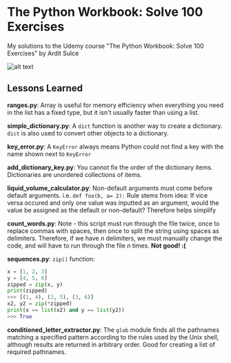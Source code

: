 # The Python Workbook: Solve 100 Exercises
My solutions to the Udemy course "The Python Workbook: Solve 100 Exercises" by Ardit Sulce

![alt text](https://udemy-images.udemy.com/course/240x135/1034284_4cad_3.jpg)

## Lessons Learned

**ranges.py**: Array is useful for memory efficiency when everything you need in the list has a fixed type, but it isn't usually faster than using a list.

**simple_dictionary.py**: A `dict` function is another way to create a dictionary. `dict` is also used to convert other objects to a dictionary.

**key_error.py**: A `KeyError` always means Python could not find a key with the name shown next to `KeyError`

**add_dictionary_key.py**: You cannot fix the order of the dictionary items. Dictionaries are unordered collections of items.

**liquid_volume_calculator.py**: Non-default arguments must come before default arguments. i.e. `def foo(b, a= 2):` 
Rule stems from idea: If vice versa occured and only one value was inputted as an argument, would the value be assigned as the default or non-default? Therefore helps simplify

**count_words.py**: Note - this script must run through the file twice, once to replace commas with spaces, then once to split the string using spaces as delimiters. Therefore, if we have _n_ delimiters, we must manually change the code, and will have to run through the file _n_ times. **Not good! :(**

**sequences.py**: `zip()` function: 

```python
x = [1, 2, 3]
y = [4, 5, 6]
zipped = zip(x, y)
print(zipped)
>>> [(1, 4), (2, 5), (3, 6)]
x2, y2 = zip(*zipped)
print(x == list(x2) and y == list(y2))
>>> True
```

**conditioned_letter_extractor.py**: The `glob` module finds all the pathnames matching a specified pattern according to the rules used by the Unix shell, although results are returned in arbitrary order. Good for creating a list of required pathnames.
